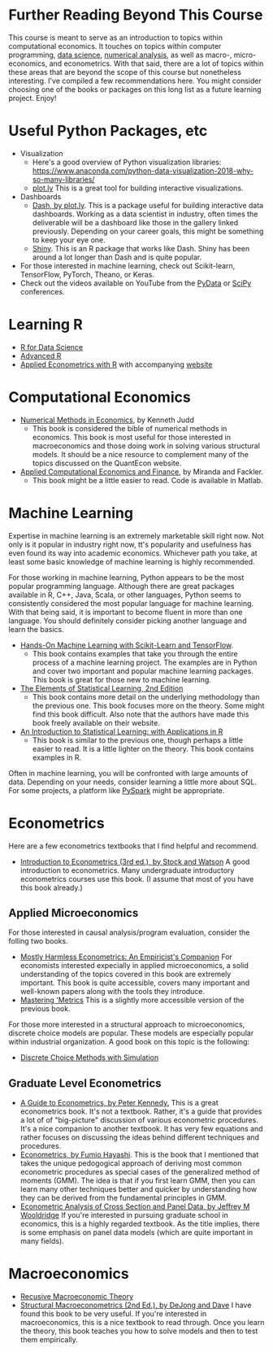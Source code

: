 Further Reading Beyond This Course
==================================

This course is meant to serve as an introduction to topics within computational economics. It touches on topics within computer programming, [data science](https://datascience.berkeley.edu/about/what-is-data-science/), [numerical analysis](https://en.wikipedia.org/wiki/Numerical_analysis), as well as macro-, micro-economics, and econometrics. With that said, there are a lot of topics within these areas that are beyond the scope of this course but nonetheless interesting. I've compiled a few recommendations here. You might consider choosing one of the books or packages on this long list as a future learning project. Enjoy!


# Useful Python Packages, etc

 - Visualization
   - Here's a good overview of Python visualization libraries: https://www.anaconda.com/python-data-visualization-2018-why-so-many-libraries/
   - [plot.ly](https://plot.ly/) This is a great tool for building interactive visualizations.
 - Dashboards
   - [Dash, by plot.ly](https://dash-gallery.plotly.host/Portal/). This is a package useful for building interactive data dashboards. Working as a data scientist in industry, often times the deliverable will be a dashboard like those in the gallery linked previously. Depending on your career goals, this might be something to keep your eye one.
   - [Shiny](https://shiny.rstudio.com/). This is an R package that works like Dash. Shiny has been around a lot longer than Dash and is quite popular.
 - For those interested in machine learning, check out Scikit-learn, TensorFlow, PyTorch, Theano, or Keras.
 - Check out the videos available on YouTube from the [PyData](https://www.youtube.com/user/PyDataTV) or [SciPy](https://www.youtube.com/user/EnthoughtMedia/playlists?view=50&sort=dd&shelf_id=1) conferences.

# Learning R

 - [R for Data Science](https://r4ds.had.co.nz/)
 - [Advanced R](https://adv-r.hadley.nz/)
 - [Applied Econometrics with R](https://www.springer.com/gp/book/9780387773162) with accompanying [website](https://eeecon.uibk.ac.at/~zeileis/teaching/AER/)

# Computational Economics

 - [Numerical Methods in Economics](https://www.amazon.com/Numerical-Methods-Economics-MIT-Press/dp/0262100711), by Kenneth Judd
   - This book is considered the bible of numerical methods in economics. This book is most useful for those interested in macroeconomics and those doing work in solving various structural models. It should be a nice resource to complement many of the topics discussed on the QuantEcon website.
 - [Applied Computational Economics and Finance](https://www.amazon.com/Applied-Computational-Economics-Finance-Press/dp/0262633094), by Miranda and Fackler. 
   - This book might be a little easier to read. Code is available in Matlab.


# Machine Learning

Expertise in machine learning is an extremely marketable skill right now. Not only is it popular in industry right now, tt's popularity and usefulness has even found its way into academic economics. Whichever path you take, at least some basic knowledge of machine learning is highly recommended.

For those working in machine learning, Python appears to be the most popular programming language. Although there are great packages available in R, C++, Java, Scala, or other languages, Python seems to consistently considered the most popular language for machine learning. With that being said, it is important to become fluent in more than one language. You should definitely consider picking another language and learn the basics.

 - [Hands-On Machine Learning with Scikit-Learn and TensorFlow](https://www.amazon.com/Hands-Machine-Learning-Scikit-Learn-TensorFlow/dp/1491962291).
   - This book contains examples that take you through the entire process of a machine learning project. The examples are in Python and cover two important and popular machine learning packages. This book is great for those new to machine learning.
 - [The Elements of Statistical Learning, 2nd Edition](https://www.amazon.com/Elements-Statistical-Learning-Prediction-Statistics/dp/0387848576)
   - This book contains more detail on the underlying methodology than the previous one. This book focuses more on the theory. Some might find this book difficult. Also note that the authors have made this book freely available on their website.
 - [An Introduction to Statistical Learning: with Applications in R](https://www.amazon.com/dp/1461471370/)
   - This book is similar to the previous one, though perhaps a little easier to read. It is a little lighter on the theory. This book contains examples in R.

Often in machine learning, you will be confronted with large amounts of data. Depending on your needs, consider learning a little more about SQL. For some projects, a platform like [PySpark](https://spark.apache.org/) might be appropriate.

# Econometrics

Here are a few econometrics textbooks that I find helpful and recommend.

 - [Introduction to Econometrics (3rd ed.), by Stock and Watson](http://a.co/3tqB1aK) A good introduction to econometrics. Many undergraduate introductory econometrics courses use this book. (I assume that most of you have this book already.)

## Applied Microeconomics

For those interested in causal analysis/program evaluation, consider the folling two books.

 - [Mostly Harmless Econometrics: An Empiricist's Companion](https://www.mostlyharmlesseconometrics.com/) For economists interested expecially in applied microeconomics, a solid understanding of the topics covered in this book are extremely important. This book is quite accessible, covers many important and well-known papers along with the tools they introduce.
 - [Mastering 'Metrics](http://www.masteringmetrics.com/) This is a slightly more accessible version of the previous book.

For those more interested in a structural approach to microeconomics, discrete choice models are popular. These models are especially popular within
industrial organization. A good book on this topic is the following:

 - [Discrete Choice Methods with Simulation](https://www.amazon.com/Discrete-Choice-Methods-Simulation-Kenneth/dp/0521747384)

## Graduate Level Econometrics

 - [A Guide to Econometrics, by Peter Kennedy.](http://a.co/dRFPs1R) This is a great econometrics book. It's not a textbook. Rather, it's a guide that provides a lot of of "big-picture" discussion of various econometric procedures. It's a nice companion to another textbook. It has very few equations and rather focuses on discussing the ideas behind different techniques and procedures.
 - [Econometrics, by Fumio Hayashi](http://a.co/5PLTSCx). This is the book that I mentioned that takes the unique pedogogical approach of deriving most common econometric procedures as special cases of the generalized method of moments (GMM). The idea is that if you first learn GMM, then you can learn many other techniques better and quicker by understanding how they can be derived from the fundamental principles in GMM.
 - [Econometric Analysis of Cross Section and Panel Data, by Jeffrey M Wooldridge](http://a.co/4yYpXyn) If you're interested in pursuing graduate school in economics, this is a highly regarded textbook. As the title implies, there is some emphasis on panel data models (which are quite important in many fields).

# Macroeconomics

 - [Recusive Macroeconomic Theory](https://www.amazon.com/Recursive-Macroeconomic-Theory-MIT-Press/dp/0262038668/)
 - [Structural Macroeconometrics (2nd Ed.), by DeJong and Dave](http://a.co/1jBpnV2) I have found this book to be very useful. If you're interested in macroeconomics, this is a nice textbook to read through. Once you learn the theory, this book teaches you how to solve models and then to test them empirically.

